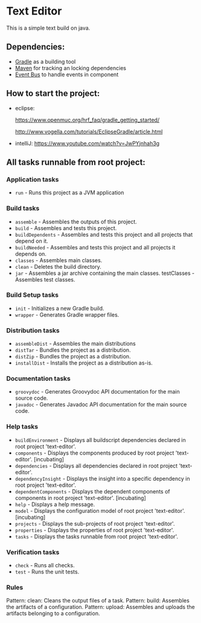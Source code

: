 # Text Editor
This is a simple text build on java.

## Dependencies: 

- [Gradle](https://gradle.org/) as a building tool
- [Maven](https://maven.apache.org/) for tracking an locking dependencies
- [Event Bus](https://github.com/greenrobot/EventBus) to handle events in component

## How to start the project: 

- eclipse: 

     https://www.openmuc.org/hrf_faq/gradle_getting_started/
     
     http://www.vogella.com/tutorials/EclipseGradle/article.html

- intelliJ: https://www.youtube.com/watch?v=JwPYjnhah3g

## All tasks runnable from root project:

### Application tasks
- `run` - Runs this project as a JVM application

### Build tasks
- `assemble` - Assembles the outputs of this project.
- `build` - Assembles and tests this project.
- `buildDependents` - Assembles and tests this project and all projects that depend on it.
- `buildNeeded` - Assembles and tests this project and all projects it depends on.
- `classes` - Assembles main classes.
- `clean` - Deletes the build directory.
- `jar` - Assembles a jar archive containing the main classes.
testClasses - Assembles test classes.

### Build Setup tasks

- `init` - Initializes a new Gradle build.
- `wrapper` - Generates Gradle wrapper files.

### Distribution tasks

- `assembleDist` - Assembles the main distributions
- `distTar` - Bundles the project as a distribution.
- `distZip` - Bundles the project as a distribution.
- `installDist` - Installs the project as a distribution as-is.

### Documentation tasks
- `groovydoc` - Generates Groovydoc API documentation for the main source code.
- `javadoc` - Generates Javadoc API documentation for the main source code.

### Help tasks
- `buildEnvironment` - Displays all buildscript dependencies declared in root project 'text-editor'.
- `components` - Displays the components produced by root project 'text-editor'. [incubating]
- `dependencies` - Displays all dependencies declared in root project 'text-editor'.
- `dependencyInsight` - Displays the insight into a specific dependency in root project 'text-editor'.
- `dependentComponents` - Displays the dependent components of components in root project 'text-editor'. [incubating]
- `help` - Displays a help message.
- `model` - Displays the configuration model of root project 'text-editor'. [incubating]
- `projects` - Displays the sub-projects of root project 'text-editor'.
- `properties` - Displays the properties of root project 'text-editor'.
- `tasks` - Displays the tasks runnable from root project 'text-editor'.

### Verification tasks
- `check` - Runs all checks.
- `test` - Runs the unit tests.

### Rules
Pattern: clean<TaskName>: Cleans the output files of a task.
Pattern: build<ConfigurationName>: Assembles the artifacts of a configuration.
Pattern: upload<ConfigurationName>: Assembles and uploads the artifacts belonging to a configuration.
